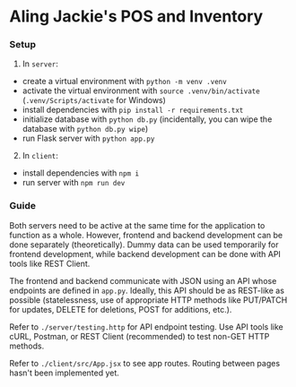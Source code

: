 # Aling Jackie's POS and Inventory

### Setup

1. In `server`:

- create a virtual environment with `python -m venv .venv`
- activate the virtual environment with `source .venv/bin/activate` (`.venv/Scripts/activate` for Windows)
- install dependencies with `pip install -r requirements.txt`
- initialize database with `python db.py` (incidentally, you can wipe the database with `python db.py wipe`)
- run Flask server with `python app.py`

2. In `client`:

- install dependencies with `npm i`
- run server with `npm run dev`

### Guide

Both servers need to be active at the same time for the application to function as a whole. However, frontend and backend development can be done separately (theoretically). Dummy data can be used temporarily for frontend development, while backend development can be done with API tools like REST Client.

The frontend and backend communicate with JSON using an API whose endpoints are defined in `app.py`. Ideally, this API should be as REST-like as possible (statelessness, use of appropriate HTTP methods like PUT/PATCH for updates, DELETE for deletions, POST for additions, etc.).

Refer to `./server/testing.http` for API endpoint testing. Use API tools like cURL, Postman, or REST Client (recommended) to test non-GET HTTP methods.

Refer to `./client/src/App.jsx` to see app routes. Routing between pages hasn't been implemented yet.
